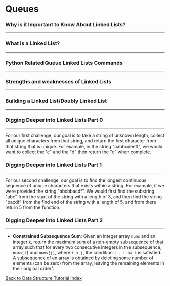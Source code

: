 # Queues

### Why is it Important to Know About Linked Lists?
---


### What is a Linked List?
---


### Python Related Queue Linked Lists Commands
---


### Strengths and weaknesses of Linked Lists
---


### Building a Linked List/Doubly Linked List 
---


### Digging Deeper into Linked Lists Part 0
---
For our first challenge, our goal is to take a string of unknown length, collect all unique characters from that string, and return the first character from that string that is unique. For example, in the string "aabbcdeeff", we would want to collect the "c" and the "d" then return the "c" when complete. 


### Digging Deeper into Linked Lists Part 1
---
For our second challenge, our goal is to find the longest continuous sequence of unique characters that exists within a string. For example, if we were provided the string "abcbbacdf". We would first find the substring "abc" from the start of the string with a length of 3, and then find the string "bacdf" from the find end of the string with a length of 5, and from there return 5 from the function.


### Digging Deeper into Linked Lists Part 2
---
- **Constrained Subsequence Sum**: Given an integer array `nums` and an integer `k`, return the maximum sum of a non-empty subsequence of that array such that for every two consecutive integers in the subsequence, `nums[i]` and `nums[j]`, where `i < j`, the condition `j - i <= k` is satisfied. A subsequence of an array is obtained by deleting some number of elements (can be zero) from the array, leaving the remaining elements in their original order¹.



[Back to Data Structure Tutorial Index](index.md)
